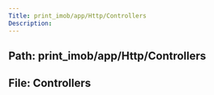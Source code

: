 ```yaml
---
Title: print_imob/app/Http/Controllers
Description:
---
```


## Path: print_imob/app/Http/Controllers
## File: Controllers